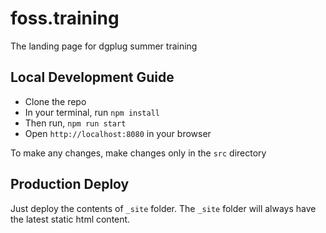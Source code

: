 # foss.training
The landing page for dgplug summer training


## Local Development Guide
- Clone the repo
- In your terminal, run `npm install`
- Then run, `npm run start`
- Open `http://localhost:8080` in your browser

To make any changes, make changes only in the `src` directory

## Production Deploy
Just deploy the contents of `_site` folder. The `_site` folder
will always have the latest static html content.